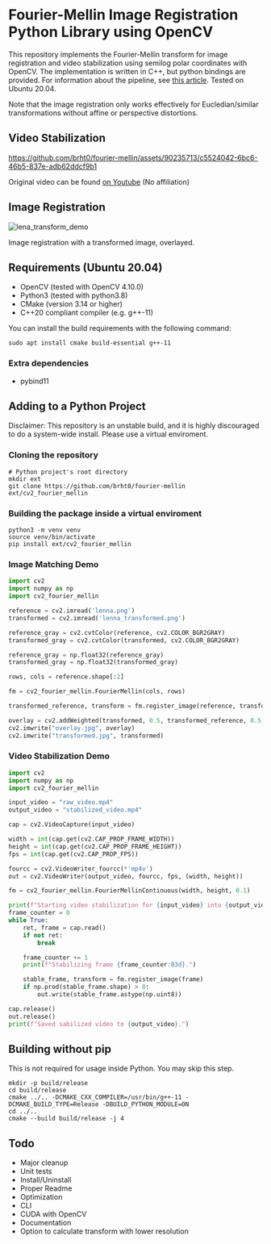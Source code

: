 # Fourier-Mellin Image Registration Python Library using OpenCV

This repository implements the Fourier-Mellin transform for image registration and video stabilization using semilog polar coordinates with OpenCV. The implementation is written in C++, but python bindings are provided. For information about the pipeline, see [this article](https://ieeexplore.ieee.org/document/506761). Tested on Ubuntu 20.04.

Note that the image registration only works effectively for Eucledian/similar transformations without affine or perspective distortions.

## Video Stabilization




https://github.com/brht0/fourier-mellin/assets/90235713/c5524042-6bc6-46b5-837e-adb62ddcf9b1

Original video can be found [on Youtube](https://www.youtube.com/watch?v=mQxnB2X26CI) (No affiliation)



## Image Registration

![lena_transform_demo](https://github.com/brht0/fourier-mellin/assets/90235713/9db0cc26-581f-40db-b34c-3516e759f960)

Image registration with a transformed image, overlayed.

## Requirements (Ubuntu 20.04)

- OpenCV (tested with OpenCV 4.10.0)
- Python3 (tested with python3.8)
- CMake (version 3.14 or higher)
- C++20 compliant compiler (e.g. g++-11)

You can install the build requirements with the following command:

```
sudo apt install cmake build-essential g++-11
```

### Extra dependencies

- pybind11

## Adding to a Python Project

Disclaimer: This repository is an unstable build, and it is highly discouraged to do a system-wide install. Please use a virtual enviroment.

### Cloning the repository

```
# Python project's root directory
mkdir ext
git clone https://github.com/brht0/fourier-mellin ext/cv2_fourier_mellin
```

### Building the package inside a virtual enviroment

```
python3 -m venv venv
source venv/bin/activate
pip install ext/cv2_fourier_mellin
```

### Image Matching Demo

```python
import cv2
import numpy as np
import cv2_fourier_mellin

reference = cv2.imread('lenna.png')
transformed = cv2.imread('lenna_transformed.png')

reference_gray = cv2.cvtColor(reference, cv2.COLOR_BGR2GRAY)
transformed_gray = cv2.cvtColor(transformed, cv2.COLOR_BGR2GRAY)

reference_gray = np.float32(reference_gray)
transformed_gray = np.float32(transformed_gray)

rows, cols = reference.shape[:2]

fm = cv2_fourier_mellin.FourierMellin(cols, rows)

transformed_reference, transform = fm.register_image(reference, transformed)

overlay = cv2.addWeighted(transformed, 0.5, transformed_reference, 0.5, 0.0, dtype=cv2.CV_32F)
cv2.imwrite("overlay.jpg", overlay)
cv2.imwrite("transformed.jpg", transformed)
```

### Video Stabilization Demo

```python
import cv2
import numpy as np
import cv2_fourier_mellin

input_video = "raw_video.mp4"
output_video = "stabilized_video.mp4"

cap = cv2.VideoCapture(input_video)

width = int(cap.get(cv2.CAP_PROP_FRAME_WIDTH))
height = int(cap.get(cv2.CAP_PROP_FRAME_HEIGHT))
fps = int(cap.get(cv2.CAP_PROP_FPS))

fourcc = cv2.VideoWriter_fourcc(*'mp4v')
out = cv2.VideoWriter(output_video, fourcc, fps, (width, height))

fm = cv2_fourier_mellin.FourierMellinContinuous(width, height, 0.1)

print(f"Starting video stabilization for {input_video} into {output_video}.")
frame_counter = 0
while True:
    ret, frame = cap.read()
    if not ret:
        break

    frame_counter += 1
    print(f"Stabilizing frame {frame_counter:03d}.")

    stable_frame, transform = fm.register_image(frame)
    if np.prod(stable_frame.shape) > 0:
        out.write(stable_frame.astype(np.uint8))

cap.release()
out.release()
print(f"Saved sabilized video to {output_video}.")
```

## Building without pip

This is not required for usage inside Python. You may skip this step.

```
mkdir -p build/release
cd build/release
cmake ../.. -DCMAKE_CXX_COMPILER=/usr/bin/g++-11 -DCMAKE_BUILD_TYPE=Release -DBUILD_PYTHON_MODULE=ON
cd ../..
cmake --build build/release -j 4
```

## Todo

- Major cleanup
- Unit tests
- Install/Uninstall
- Proper Readme
- Optimization
- CLI
- CUDA with OpenCV
- Documentation
- Option to calculate transform with lower resolution
